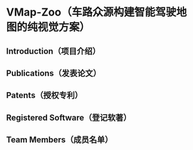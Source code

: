 # VMap-Zoo（车路众源构建智能驾驶地图的纯视觉方案）

## Introduction（项目介绍）

## Publications（发表论文）

## Patents（授权专利）

## Registered Software（登记软著）

## Team Members（成员名单）

